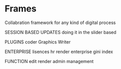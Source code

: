 # Frames
Collabration framework for any kind of digital process


SESSION BASED UPDATES
doing it in the slider based 

PLUGINS
coder
Graphics
Writer

ENTERPRISE
lisences
hr
render enterprise
gini index


FUNCTION
edit render
admin management

